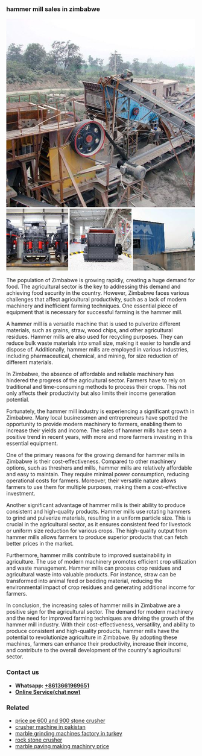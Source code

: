 <h3>hammer mill sales in zimbabwe</h3><img src='1708497639.jpg' alt=''><p>The population of Zimbabwe is growing rapidly, creating a huge demand for food. The agricultural sector is the key to addressing this demand and achieving food security in the country. However, Zimbabwe faces various challenges that affect agricultural productivity, such as a lack of modern machinery and inefficient farming techniques. One essential piece of equipment that is necessary for successful farming is the hammer mill.</p><p>A hammer mill is a versatile machine that is used to pulverize different materials, such as grains, straw, wood chips, and other agricultural residues. Hammer mills are also used for recycling purposes. They can reduce bulk waste materials into small size, making it easier to handle and dispose of. Additionally, hammer mills are employed in various industries, including pharmaceutical, chemical, and mining, for size reduction of different materials.</p><p>In Zimbabwe, the absence of affordable and reliable machinery has hindered the progress of the agricultural sector. Farmers have to rely on traditional and time-consuming methods to process their crops. This not only affects their productivity but also limits their income generation potential. </p><p>Fortunately, the hammer mill industry is experiencing a significant growth in Zimbabwe. Many local businessmen and entrepreneurs have spotted the opportunity to provide modern machinery to farmers, enabling them to increase their yields and income. The sales of hammer mills have seen a positive trend in recent years, with more and more farmers investing in this essential equipment.</p><p>One of the primary reasons for the growing demand for hammer mills in Zimbabwe is their cost-effectiveness. Compared to other machinery options, such as threshers and mills, hammer mills are relatively affordable and easy to maintain. They require minimal power consumption, reducing operational costs for farmers. Moreover, their versatile nature allows farmers to use them for multiple purposes, making them a cost-effective investment.</p><p>Another significant advantage of hammer mills is their ability to produce consistent and high-quality products. Hammer mills use rotating hammers to grind and pulverize materials, resulting in a uniform particle size. This is crucial in the agricultural sector, as it ensures consistent feed for livestock or uniform size reduction for various crops. The high-quality output from hammer mills allows farmers to produce superior products that can fetch better prices in the market.</p><p>Furthermore, hammer mills contribute to improved sustainability in agriculture. The use of modern machinery promotes efficient crop utilization and waste management. Hammer mills can process crop residues and agricultural waste into valuable products. For instance, straw can be transformed into animal feed or bedding material, reducing the environmental impact of crop residues and generating additional income for farmers.</p><p>In conclusion, the increasing sales of hammer mills in Zimbabwe are a positive sign for the agricultural sector. The demand for modern machinery and the need for improved farming techniques are driving the growth of the hammer mill industry. With their cost-effectiveness, versatility, and ability to produce consistent and high-quality products, hammer mills have the potential to revolutionize agriculture in Zimbabwe. By adopting these machines, farmers can enhance their productivity, increase their income, and contribute to the overall development of the country's agricultural sector.</p><h3>Contact us</h3><ul><li><strong>Whatsapp:&nbsp;<a href="https://wa.me/8613661969651">+8613661969651</a></strong></li><li><a href="https://swt.shibang-china.com/?git&amp;zhl&amp;hammer mill sales in zimbabwe"><strong>Online Service(chat now)</strong></a></li></ul><h3>Related</h3><ul><li><a href='price pe 600 and 900 stone crusher.md'>price pe 600 and 900 stone crusher</a></li><li><a href='crusher machine in pakistan.md'>crusher machine in pakistan</a></li><li><a href='marble grinding machines factory in turkey.md'>marble grinding machines factory in turkey</a></li><li><a href='rock stone crusher.md'>rock stone crusher</a></li><li><a href='marble paving making machinry price.md'>marble paving making machinry price</a></li></ul>